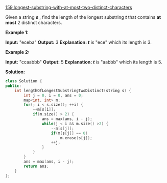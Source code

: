 [159.longest-substring-with-at-most-two-distinct-characters](https://leetcode.com/problems/longest-substring-with-at-most-two-distinct-characters/)  

Given a string **_s_** , find the length of the longest substring **_t_** that contains **at most** 2 distinct characters.

**Example 1:**

**Input:** "eceba"
**Output:** 3
**Explanation: _t_** is "ece" which its length is 3.

**Example 2:**

**Input:** "ccaabbb"
**Output:** 5
**Explanation: _t_** is "aabbb" which its length is 5.  



**Solution:**  

```cpp
class Solution {
public:
    int lengthOfLongestSubstringTwoDistinct(string s) {
        int j = 0, i = 0, ans = 0;
        map<int, int> m;
        for(; i < s.size(); ++i) {
            ++m[s[i]];
            if(m.size() > 2) {
                ans = max(ans, i - j);
                while(j < i && m.size() >2) {
                    --m[s[j]];
                    if(m[s[j]] == 0)
                        m.erase(s[j]);
                    ++j;
                }
            }
        }
        ans = max(ans, i - j);
        return ans;
    }
};
```
      